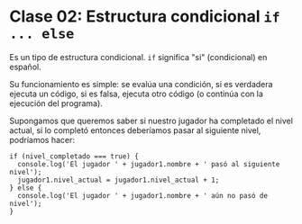 # Clase 02: Estructura condicional `if ... else`
 
Es un tipo de estructura condicional. `if` significa "si" (condicional) en español.

Su funcionamiento es simple: se evalúa una condición, si es verdadera ejecuta un código, si es falsa, ejecuta otro código (o continúa con la ejecución del programa).

Supongamos que queremos saber si nuestro jugador ha completado el nivel actual, si lo completó entonces deberíamos pasar al siguiente nivel, podríamos hacer:

```
if (nivel_completado === true) {
  console.log('El jugador ' + jugador1.nombre + ' pasó al siguiente nivel');
  jugador1.nivel_actual = jugador1.nivel_actual + 1;
} else {
  console.log('El jugador ' + jugador1.nombre + ' aún no pasó de nivel');
}
```

